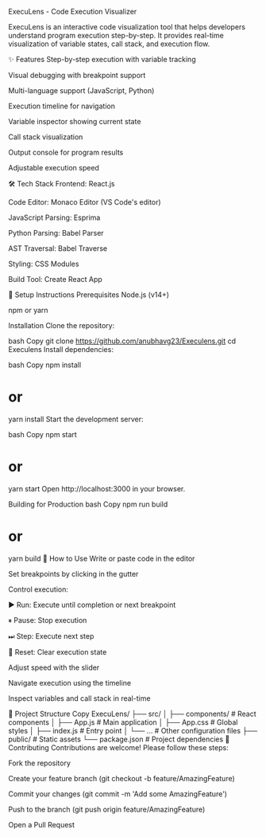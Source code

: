 ExecuLens - Code Execution Visualizer

ExecuLens is an interactive code visualization tool that helps developers understand program execution step-by-step. It provides real-time visualization of variable states, call stack, and execution flow.

✨ Features
Step-by-step execution with variable tracking

Visual debugging with breakpoint support

Multi-language support (JavaScript, Python)

Execution timeline for navigation

Variable inspector showing current state

Call stack visualization

Output console for program results

Adjustable execution speed

🛠 Tech Stack
Frontend: React.js

Code Editor: Monaco Editor (VS Code's editor)

JavaScript Parsing: Esprima

Python Parsing: Babel Parser

AST Traversal: Babel Traverse

Styling: CSS Modules

Build Tool: Create React App

🚀 Setup Instructions
Prerequisites
Node.js (v14+)

npm or yarn

Installation
Clone the repository:

bash
Copy
git clone https://github.com/anubhavg23/Execulens.git
cd Execulens
Install dependencies:

bash
Copy
npm install
# or
yarn install
Start the development server:

bash
Copy
npm start
# or
yarn start
Open http://localhost:3000 in your browser.

Building for Production
bash
Copy
npm run build
# or
yarn build
📖 How to Use
Write or paste code in the editor

Set breakpoints by clicking in the gutter

Control execution:

▶️ Run: Execute until completion or next breakpoint

⏸ Pause: Stop execution

⏭ Step: Execute next step

🔄 Reset: Clear execution state

Adjust speed with the slider

Navigate execution using the timeline

Inspect variables and call stack in real-time

📂 Project Structure
Copy
ExecuLens/
├── src/
│   ├── components/       # React components
│   ├── App.js            # Main application
│   ├── App.css           # Global styles
│   ├── index.js          # Entry point
│   └── ...               # Other configuration files
├── public/              # Static assets
└── package.json         # Project dependencies
🤝 Contributing
Contributions are welcome! Please follow these steps:

Fork the repository

Create your feature branch (git checkout -b feature/AmazingFeature)

Commit your changes (git commit -m 'Add some AmazingFeature')

Push to the branch (git push origin feature/AmazingFeature)

Open a Pull Request
